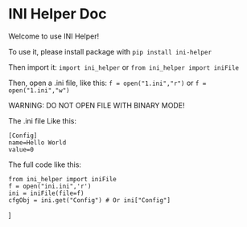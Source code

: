 # INI Helper Doc
Welcome to use INI Helper!

To use it, please install package with `pip install ini-helper`

Then import it: `import ini_helper` or `from ini_helper import iniFile`

Then, open a .ini file, like this: `f = open("1.ini","r")` or `f = open("1.ini","w")`

WARNING: DO NOT OPEN FILE WITH BINARY MODE!

The .ini file Like this:

    [Config]
    name=Hello World
    value=0
The full code like this:

    from ini_helper import iniFile
    f = open("ini.ini",'r')
    ini = iniFile(file=f)
    cfgObj = ini.get("Config") # Or ini["Config"]
    
]
    
